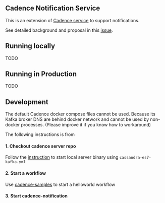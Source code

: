 Cadence Notification Service 
----
This is an extension of [Cadence service](https://github.com/uber/cadence) to support notifications. 

See detailed background and proposal in this [issue](https://github.com/uber/cadence/issues/3798).

Running locally
---
TODO 

Running in Production
---
TODO

Development
----
The default Cadence docker compose files cannot be used. 
Because its Kafka broker DNS are behind docker network and cannot be used by non-docker processes. 
(Please improve it if you know how to workaround)

The following instructions is from 
#### 1. Checkout cadence server repo
 Follow the [instruction](https://github.com/uber/cadence/blob/master/CONTRIBUTING.md)
 to start local server binary using `cassandra-es7-kafka.yml`

#### 2. Start a workflow
Use [cadence-samples](https://github.com/uber-common/cadence-samples) to start a helloworld workflow

#### 3. Start cadence-notification
```

```